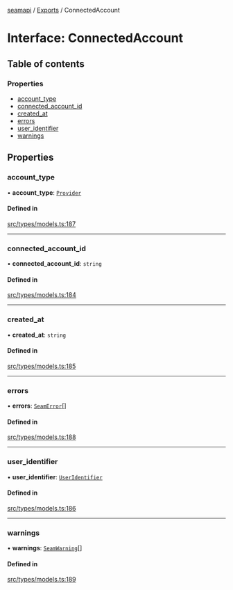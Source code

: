 [seamapi](../README.md) / [Exports](../modules.md) / ConnectedAccount

# Interface: ConnectedAccount

## Table of contents

### Properties

- [account\_type](ConnectedAccount.md#account_type)
- [connected\_account\_id](ConnectedAccount.md#connected_account_id)
- [created\_at](ConnectedAccount.md#created_at)
- [errors](ConnectedAccount.md#errors)
- [user\_identifier](ConnectedAccount.md#user_identifier)
- [warnings](ConnectedAccount.md#warnings)

## Properties

### account\_type

• **account\_type**: [`Provider`](../enums/Provider.md)

#### Defined in

[src/types/models.ts:187](https://github.com/seamapi/javascript/blob/main/src/types/models.ts#L187)

___

### connected\_account\_id

• **connected\_account\_id**: `string`

#### Defined in

[src/types/models.ts:184](https://github.com/seamapi/javascript/blob/main/src/types/models.ts#L184)

___

### created\_at

• **created\_at**: `string`

#### Defined in

[src/types/models.ts:185](https://github.com/seamapi/javascript/blob/main/src/types/models.ts#L185)

___

### errors

• **errors**: [`SeamError`](SeamError.md)[]

#### Defined in

[src/types/models.ts:188](https://github.com/seamapi/javascript/blob/main/src/types/models.ts#L188)

___

### user\_identifier

• **user\_identifier**: [`UserIdentifier`](UserIdentifier.md)

#### Defined in

[src/types/models.ts:186](https://github.com/seamapi/javascript/blob/main/src/types/models.ts#L186)

___

### warnings

• **warnings**: [`SeamWarning`](SeamWarning.md)[]

#### Defined in

[src/types/models.ts:189](https://github.com/seamapi/javascript/blob/main/src/types/models.ts#L189)
